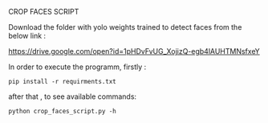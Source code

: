 CROP FACES SCRIPT

Download the folder with yolo weights trained to detect faces from the below link  :

https://drive.google.com/open?id=1pHDvFvUG_XojizQ-egb4lAUHTMNsfxeY

In order to execute the programm, firstly :

``pip install -r requirments.txt ``

after that , to see available commands: 

``python crop_faces_script.py -h``

